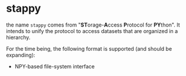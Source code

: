 # stappy

the name `stappy` comes from "**ST**orage-**A**ccess **P**rotocol for **PY**thon".
It intends to unify the protocol to access datasets that are organized in a hierarchy.

For the time being, the following format is supported (and should be expanding):

- NPY-based file-system interface

